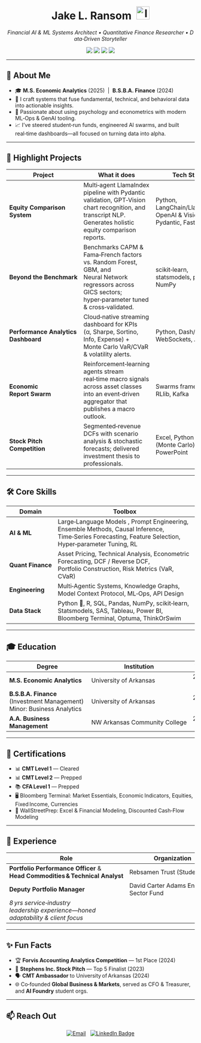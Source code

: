 <!-- GitHub Profile README for Jake L. Ransom -->

<h1 align="center">
  Jake L. Ransom &nbsp;<img src="https://twemoji.maxcdn.com/v/latest/svg/1f4bb.svg" width="35px" alt="laptop"/>
</h1>

<p align="center">
  <em>Financial&nbsp;AI & ML&nbsp;Systems Architect • Quantitative Finance Researcher • Data‑Driven Storyteller</em>
</p>

<p align="center">
  <img src="https://img.shields.io/badge/Python-3776AB?style=for-the-badge&logo=python&logoColor=white"/>
  <img src="https://img.shields.io/badge/R-276DC3?style=for-the-badge&logo=r&logoColor=white"/>
  <img src="https://img.shields.io/badge/SQL-CC2927?style=for-the-badge&logo=postgresql&logoColor=white"/>
  <img src="https://img.shields.io/badge/Bloomberg-FFB400?style=for-the-badge&logoColor=white"/>

</p>

---

## 👋 About Me
- 🎓 **M.S. Economic Analytics** (2025) &nbsp;|&nbsp; **B.S.B.A. Finance** (2024)  
- 🧩 I craft systems that fuse fundamental, technical, and behavioral data into actionable insights.  
- 🔬 Passionate about using psychology and econometrics with modern ML‑Ops & GenAI tooling.  
- 📈 I’ve steered student‑run funds, engineered AI swarms, and built real‑time dashboards—all focused on turning data into alpha.  

---

## 🚀 Highlight Projects
| Project | What it does | Tech Stack |
|---------|-------------|------------|
| **Equity Comparison System** | Multi‑agent LlamaIndex pipeline with Pydantic validation, GPT‑Vision chart recognition, and transcript NLP. Generates holistic equity comparison reports. | Python, LangChain/LlamaIndex, OpenAI & Vision LLMs, Pydantic, FastAPI |
| **Beyond the Benchmark** | Benchmarks CAPM & Fama‑French factors vs. Random Forest, GBM, and Neural Network regressors across GICS sectors; hyper‑parameter tuned & cross‑validated. | scikit‑learn, statsmodels, pandas, NumPy |
| **Performance Analytics Dashboard** | Cloud‑native streaming dashboard for KPIs (α, Sharpe, Sortino, Info, Expense) + Monte Carlo VaR/CVaR & volatility alerts. | Python, Dash/Plotly, WebSockets, Azure |
| **Economic Report Swarm** | Reinforcement‑learning agents stream real‑time macro signals across asset classes into an event‑driven aggregator that publishes a macro outlook. | Swarms framework, RLlib, Kafka |
| **Stock Pitch Competition** | Segmented‑revenue DCFs with scenario analysis & stochastic forecasts; delivered investment thesis to professionals. | Excel, Python (Monte Carlo), PowerPoint |

---

## 🛠️ Core Skills
| Domain | Toolbox |
|--------|---------|
| **AI & ML** | Large‑Language Models , Prompt Engineering, Ensemble Methods, Causal Inference, Time‑Series Forecasting, Feature Selection, Hyper‑parameter Tuning, RL |
| **Quant Finance** | Asset Pricing, Technical Analysis, Econometric Forecasting, DCF / Reverse DCF, Portfolio Construction, Risk Metrics (VaR, CVaR) |
| **Engineering** | Multi‑Agentic Systems, Knowledge Graphs, Model Context Protocol, ML‑Ops, API Design |
| **Data Stack** | Python 🐍, R, SQL, Pandas, NumPy, scikit‑learn, Statsmodels, SAS, Tableau, Power BI, Bloomberg Terminal, Optuma, ThinkOrSwim |

---

## 🎓 Education
| Degree | Institution | Years | GPA |
|--------|-------------|-------|-----|
| **M.S. Economic Analytics** | University of Arkansas | 2024 – 2025 | 3.9 |
| **B.S.B.A. Finance** (Investment Management) <br/>Minor: Business Analytics | University of Arkansas | 2022 – 2024 | 4.0 |
| **A.A. Business Management** | NW Arkansas Community College | 2020 – 2022 | 4.0 (Summa Cum Laude) |

---

## 📜 Certifications
- 📊 **CMT Level 1** — Cleared
- 📊 **CMT Level 2** — Prepped 
- 📚 **CFA Level 1** — Prepped 
- 🖥️ Bloomberg Terminal: Market Essentials, Economic Indicators, Equities, Fixed Income, Currencies  
- 💼 WallStreetPrep: Excel & Financial Modeling, Discounted Cash‑Flow Modeling  

---

## 💼 Experience
| Role | Organization &nbsp;| AUM | Period |
|------|--------------------|------|--------|
| **Portfolio Performance Officer** & <br/>**Head Commodities & Technical Analyst** | Rebsamen Trust (Student Fund) | $2.6 MM | 2023 – 2024 |
| **Deputy Portfolio Manager** | David Carter Adams Energy Sector Fund | $150 k | 2023 – 2024 |
| *8 yrs service‑industry leadership experience—honed adaptability & client focus* |

---

## ✨ Fun Facts
- 🏆 **Forvis Accounting Analytics Competition** — 1st Place (2024)  
- 🥈 **Stephens Inc. Stock Pitch** — Top 5 Finalist (2023)  
- 🗣️ **CMT Ambassador** to University of Arkansas (2024)  
- 🌐 Co‑founded **Global Business & Markets**, served as CFO & Treasurer, and **AI Foundry** student orgs.  

---

## 📫 Reach Out
<div align="center">

[![Email](https://img.shields.io/badge/Email-%20JRansom_91@outlook.com-F54B1A?style=for-the-badge&logo=gmail&logoColor=white)](mailto:JRansom_91@outlook.com)
&nbsp;
<a href="[https://www.linkedin.com/in/jake-l-ransom/](https://www.linkedin.com/in/jake-ransom-7299b9236/)">
  <img src="https://img.shields.io/badge/LinkedIn-Jake Ransom-0A66C2?style=for-the-badge&logo=linkedin&logoColor=white" alt="LinkedIn Badge"/>
</a>

</div>

<!-- Thanks for stopping by! -->
